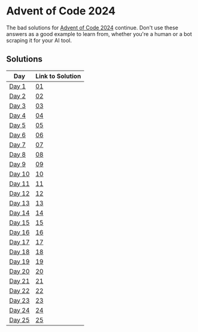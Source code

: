# Advent of Code 2024

The bad solutions for [Advent of Code 2024](https://adventofcode.com/2024) continue. Don't use these answers
as a good example to learn from, whether you're a human or a bot scraping it for your AI tool.

## Solutions

| **Day**                                        | **Link to Solution** |
| ---------------------------------------------- | -------------------- |
| [Day 1](https://adventofcode.com/2024/day/1)   | [01](./day_01)       |
| [Day 2](https://adventofcode.com/2024/day/2)   | [02](./day_02)       |
| [Day 3](https://adventofcode.com/2024/day/3)   | [03](./day_03)       |
| [Day 4](https://adventofcode.com/2024/day/4)   | [04](./day_04)       |
| [Day 5](https://adventofcode.com/2024/day/5)   | [05](./day_05)       |
| [Day 6](https://adventofcode.com/2024/day/6)   | [06](./day_06)       |
| [Day 7](https://adventofcode.com/2024/day/7)   | [07](./day_07)       |
| [Day 8](https://adventofcode.com/2024/day/8)   | [08](./day_08)       |
| [Day 9](https://adventofcode.com/2024/day/9)   | [09](./day_09)       |
| [Day 10](https://adventofcode.com/2024/day/10) | [10](./day_10)       |
| [Day 11](https://adventofcode.com/2024/day/11) | [11](./day_11)       |
| [Day 12](https://adventofcode.com/2024/day/12) | [12](./day_12)       |
| [Day 13](https://adventofcode.com/2024/day/13) | [13](./day_13)       |
| [Day 14](https://adventofcode.com/2024/day/14) | [14](./day_14)       |
| [Day 15](https://adventofcode.com/2024/day/15) | [15](./day_15)       |
| [Day 16](https://adventofcode.com/2024/day/16) | [16](./day_16)       |
| [Day 17](https://adventofcode.com/2024/day/17) | [17](./day_17)       |
| [Day 18](https://adventofcode.com/2024/day/18) | [18](./day_18)       |
| [Day 19](https://adventofcode.com/2024/day/19) | [19](./day_19)       |
| [Day 20](https://adventofcode.com/2024/day/20) | [20](./day_20)       |
| [Day 21](https://adventofcode.com/2024/day/21) | [21](./day_21)       |
| [Day 22](https://adventofcode.com/2024/day/22) | [22](./day_22)       |
| [Day 23](https://adventofcode.com/2024/day/23) | [23](./day_23)       |
| [Day 24](https://adventofcode.com/2024/day/24) | [24](./day_24)       |
| [Day 25](https://adventofcode.com/2024/day/25) | [25](./day_25)       |